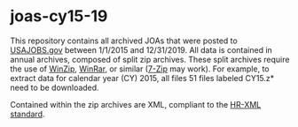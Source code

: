 # joas-cy15-19

This repository contains all archived JOAs that were posted to [USAJOBS.gov](https://www.usajobs.gov) between 1/1/2015 and 12/31/2019. All data is contained in annual archives, composed of split zip archives. These split archives require the use of [WinZip](https://www.winzip.com/), [WinRar](https://www.rarlab.com/), or similar ([7-Zip](https://www.7-zip.org/) may work). For example, to extract data for calendar year (CY) 2015, all files 51 files labeled CY15.z* need to be downloaded.

Contained within the zip archives are XML, compliant to the [HR-XML standard](https://hropenstandards.org/).
